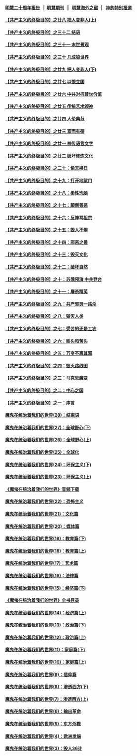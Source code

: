 #### [明慧二十周年报告](https://github.com/gfw-breaker/mh-reports/blob/master/README.md?t=07202200) &nbsp;&nbsp;|&nbsp;&nbsp;[明慧期刊](https://github.com/gfw-breaker/mh-qikan) &nbsp;&nbsp;|&nbsp;&nbsp; [明慧海外之窗](https://github.com/gfw-breaker/mh-news/blob/master/README.md?t=07202200) &nbsp;&nbsp;|&nbsp;&nbsp; [神韵特别报道](https://github.com/gfw-breaker/mh-news/blob/master/shenyun.md?t=07202200) 

#### [【共产主义的终极目的】之廿八 把人变非人(上)](../pages/nsc422/n11340492.md?t=07202200) 

#### [【共产主义的终极目的】之三十二 结语](../pages/nsc422/n11360535.md?t=07202200) 

#### [【共产主义的终极目的】之三十一 末世景观](../pages/nsc422/n11351129.md?t=07202200) 

#### [【共产主义的终极目的】之三十 几成狼世界](../pages/nsc422/n11348280.md?t=07202200) 

#### [【共产主义的终极目的】之廿九 把人变非人(下)](../pages/nsc422/n11344140.md?t=07202200) 

#### [【共产主义的终极目的】之廿七 以恨立国](../pages/nsc422/n11336944.md?t=07202200) 

#### [【共产主义的终极目的】之廿六 中共对抗普世价值](../pages/nsc422/n11324785.md?t=07202200) 

#### [【共产主义的终极目的】之廿五 传统艺术颂神](../pages/nsc422/n11296396.md?t=07202200) 

#### [【共产主义的终极目的】之廿四 人伦典范](../pages/nsc422/n11296397.md?t=07202200) 

#### [【共产主义的终极目的】之廿三 富而有德](../pages/nsc422/n11283598.md?t=07202200) 

#### [【共产主义的终极目的】之廿一 神传语言文字](../pages/nsc422/n11263265.md?t=07202200) 

#### [【共产主义的终极目的】之廿二 破坏修炼文化](../pages/nsc422/n11245728.md?t=07202200) 

#### [【共产主义的终极目的】之二十：偷天换日](../pages/nsc422/n11238846.md?t=07202200) 

#### [【共产主义的终极目的】之十九：打开地狱门](../pages/nsc422/n11206376.md?t=07202200) 

#### [【共产主义的终极目的】之十八：柔性洗脑](../pages/nsc422/n11199994.md?t=07202200) 

#### [【共产主义的终极目的】之十七：颠倒善恶](../pages/nsc422/n11179782.md?t=07202200) 

#### [【共产主义的终极目的】之十六：反神骂祖宗](../pages/nsc422/n11166798.md?t=07202200) 

#### [【共产主义的终极目的】之十五：毁人不倦](../pages/nsc422/n11166792.md?t=07202200) 

#### [【共产主义的终极目的】之十四：邪恶之最](../pages/nsc422/n11150249.md?t=07202200) 

#### [【共产主义的终极目的】之十三：毁灭文化](../pages/nsc422/n11135227.md?t=07202200) 

#### [【共产主义的终极目的】之十二：破坏自然](../pages/nsc422/n11135214.md?t=07202200) 

#### [【共产主义的终极目的】之十：苏俄预演 中共登台](../pages/nsc422/n11118424.md?t=07202200) 

#### [【共产主义的终极目的】之十一：屠杀精英](../pages/nsc422/n11118442.md?t=07202200) 

#### [【共产主义的终极目的】之九：共产邪灵一路杀](../pages/nsc422/n11114139.md?t=07202200) 

#### [【共产主义的终极目的】之八：毁灭人类](../pages/nsc422/n11108503.md?t=07202200) 

#### [【共产主义的终极目的】之七：受苦的还是工农](../pages/nsc422/n11101809.md?t=07202200) 

#### [【共产主义的终极目的】之六：甜头和苦头](../pages/nsc422/n11096971.md?t=07202200) 

#### [【共产主义的终极目的】之五：万变不离其邪](../pages/nsc422/n11091285.md?t=07202200) 

#### [【共产主义的终极目的】之四：毁灭路线图](../pages/nsc422/n11086284.md?t=07202200) 

#### [【共产主义的终极目的】之三：马克思魔变](../pages/nsc422/n11061941.md?t=07202200) 

#### [【共产主义的终极目的】之二：中心之国](../pages/nsc422/n11047728.md?t=07202200) 

#### [【共产主义的终极目的】之一：序言](../pages/nsc422/n11086077.md?t=07202200) 

#### [魔鬼在统治着我们的世界(28)：结束语](../pages/nsc422/n10936246.md?t=07202200) 

#### [魔鬼在统治着我们的世界(27)：全球野心(下)](../pages/nsc422/n10928319.md?t=07202200) 

#### [魔鬼在统治着我们的世界(26)：全球野心(上)](../pages/nsc422/n10900318.md?t=07202200) 

#### [魔鬼在统治着我们的世界(25)：全球化](../pages/nsc422/n10788205.md?t=07202200) 

#### [魔鬼在统治着我们的世界(24)：环保主义(下)](../pages/nsc422/n10695307.md?t=07202200) 

#### [魔鬼在统治着我们的世界(23)：环保主义(上)](../pages/nsc422/n10688613.md?t=07202200) 

#### [《魔鬼在统治着我们的世界》音频下载](../pages/nsc422/n10635553.md?t=07202200) 

#### [魔鬼在统治着我们的世界(22)：恐怖主义](../pages/nsc422/n10614727.md?t=07202200) 

#### [魔鬼在统治着我们的世界(21)：文化篇](../pages/nsc422/n10597706.md?t=07202200) 

#### [魔鬼在统治着我们的世界(20)：媒体篇](../pages/nsc422/n10586579.md?t=07202200) 

#### [魔鬼在统治着我们的世界(19)：教育篇(下)](../pages/nsc422/n10564808.md?t=07202200) 

#### [魔鬼在统治着我们的世界(18)：教育篇(上)](../pages/nsc422/n10526970.md?t=07202200) 

#### [魔鬼在统治着我们的世界(17)：艺术篇](../pages/nsc422/n10499093.md?t=07202200) 

#### [魔鬼在统治着我们的世界(16)：法律篇](../pages/nsc422/n10485969.md?t=07202200) 

#### [魔鬼在统治着我们的世界(15)：经济篇(下)](../pages/nsc422/n10469975.md?t=07202200) 

#### [《魔鬼在统治着我们的世界》全书目录](../pages/nsc422/n10464261.md?t=07202200) 

#### [魔鬼在统治着我们的世界(14)：经济篇(上)](../pages/nsc422/n10457370.md?t=07202200) 

#### [魔鬼在统治着我们的世界(13)：政治篇(下)](../pages/nsc422/n10448270.md?t=07202200) 

#### [魔鬼在统治着我们的世界(12)：政治篇(上)](../pages/nsc422/n10444576.md?t=07202200) 

#### [魔鬼在统治着我们的世界(11)：家庭篇(下)](../pages/nsc422/n10440961.md?t=07202200) 

#### [魔鬼在统治着我们的世界(10)：家庭篇(上)](../pages/nsc422/n10435448.md?t=07202200) 

#### [魔鬼在统治着我们的世界(9)：信仰篇](../pages/nsc422/n10432159.md?t=07202200) 

#### [魔鬼在统治着我们的世界(8)：渗透西方(下)](../pages/nsc422/n10429603.md?t=07202200) 

#### [魔鬼在统治着我们的世界(7)：渗透西方(上)](../pages/nsc422/n10426013.md?t=07202200) 

#### [魔鬼在统治着我们的世界(6)：输出革命](../pages/nsc422/n10421536.md?t=07202200) 

#### [魔鬼在统治着我们的世界(5)：东方杀戮](../pages/nsc422/n10417707.md?t=07202200) 

#### [魔鬼在统治着我们的世界(4)：欧洲发端](../pages/nsc422/n10414890.md?t=07202200) 

#### [魔鬼在统治着我们的世界(3)：毁人36计](../pages/nsc422/n10411583.md?t=07202200) 

